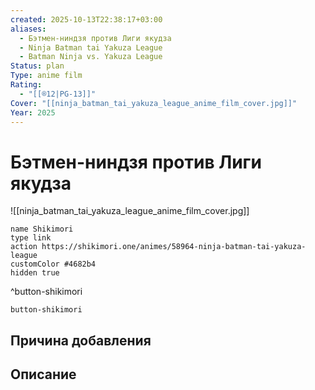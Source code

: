 ```yaml
---
created: 2025-10-13T22:38:17+03:00
aliases:
  - Бэтмен-ниндзя против Лиги якудза
  - Ninja Batman tai Yakuza League
  - Batman Ninja vs. Yakuza League
Status: plan
Type: anime film
Rating:
  - "[[®️12|PG-13]]"
Cover: "[[ninja_batman_tai_yakuza_league_anime_film_cover.jpg]]"
Year: 2025
---
```


# Бэтмен-ниндзя против Лиги якудза

![[ninja_batman_tai_yakuza_league_anime_film_cover.jpg]]



```button
name Shikimori
type link
action https://shikimori.one/animes/58964-ninja-batman-tai-yakuza-league
customColor #4682b4
hidden true
```
^button-shikimori





`button-shikimori`

## Причина добавления




## Описание


